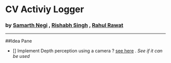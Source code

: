 # CV Activiy Logger


### by [Samarth Negi](n-s405.github.io) , [Rishabh Singh]() , [Rahul Rawat]()

_________


##Idea Pane 
- [] Implement Depth perception using a camera ?  [see here](https://opencv-python-tutroals.readthedocs.io/en/latest/py_tutorials/py_calib3d/py_depthmap/py_depthmap.html#py-depthmap) . _See if it can be used_